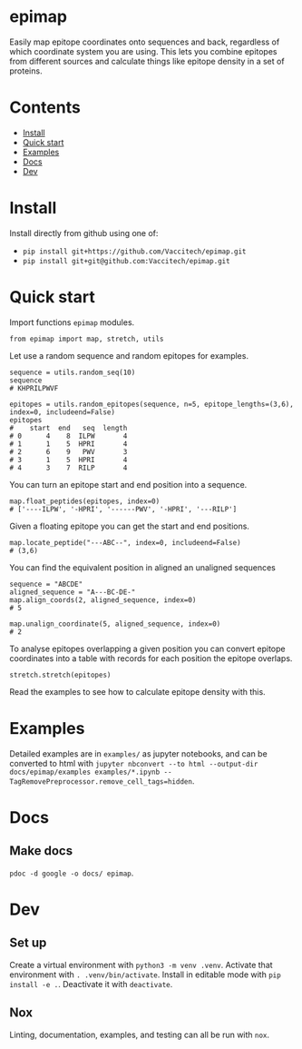 # epimap
Easily map epitope coordinates onto sequences and back,
regardless of which coordinate system you are using.
This lets you combine epitopes from different sources and calculate
things like epitope density in a set of proteins.

# Contents
- [Install](#install)
- [Quick start](#quick-start)
- [Examples](#examples)
- [Docs](#docs)
- [Dev](#dev)

# Install
Install directly from github using one of:
- `pip install git+https://github.com/Vaccitech/epimap.git`
- `pip install git+git@github.com:Vaccitech/epimap.git`

# Quick start
Import functions `epimap` modules.
```
from epimap import map, stretch, utils
```
Let use a random sequence and random epitopes for examples.
```
sequence = utils.random_seq(10)
sequence
# KHPRILPWVF
```
```
epitopes = utils.random_epitopes(sequence, n=5, epitope_lengths=(3,6), index=0, includeend=False)
epitopes
#    start  end   seq  length
# 0      4    8  ILPW       4
# 1      1    5  HPRI       4
# 2      6    9   PWV       3
# 3      1    5  HPRI       4
# 4      3    7  RILP       4
```

You can turn an epitope start and end position into a sequence.
```
map.float_peptides(epitopes, index=0)
# ['----ILPW', '-HPRI', '------PWV', '-HPRI', '---RILP']
```
Given a floating epitope you can get the start and end positions.
```
map.locate_peptide("---ABC--", index=0, includeend=False)
# (3,6)
```
You can find the equivalent position in aligned an unaligned sequences
```
sequence = "ABCDE"
aligned_sequence = "A---BC-DE-"
map.align_coords(2, aligned_sequence, index=0)
# 5

map.unalign_coordinate(5, aligned_sequence, index=0)
# 2
```

To analyse epitopes overlapping a given position you can convert epitope
coordinates into a table with records for each position the epitope overlaps.
```
stretch.stretch(epitopes)
```
Read the examples to see how to calculate epitope density with this.

# Examples
Detailed examples are in `examples/` as jupyter notebooks,
and can be converted to html with `jupyter nbconvert --to html --output-dir docs/epimap/examples examples/*.ipynb --TagRemovePreprocessor.remove_cell_tags=hidden`.

# Docs
## Make docs
`pdoc -d google -o docs/ epimap`.

# Dev

## Set up
Create a virtual environment with `python3 -m venv .venv`.
Activate that environment with `. .venv/bin/activate`.
Install in editable mode with `pip install -e .`.
Deactivate it with `deactivate`.

## Nox
Linting, documentation, examples, and testing can all be run with
`nox`.

